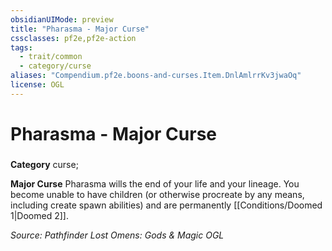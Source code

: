 ```yaml
---
obsidianUIMode: preview
title: "Pharasma - Major Curse"
cssclasses: pf2e,pf2e-action
tags:
  - trait/common
  - category/curse
aliases: "Compendium.pf2e.boons-and-curses.Item.DnlAmlrrKv3jwaOq"
license: OGL
---
```

# Pharasma - Major Curse

### 

**Category** curse; 




**Major Curse** Pharasma wills the end of your life and your lineage. You become unable to have children (or otherwise procreate by any means, including create spawn abilities) and are permanently [[Conditions/Doomed 1|Doomed 2]].

*Source: Pathfinder Lost Omens: Gods & Magic*
*OGL*